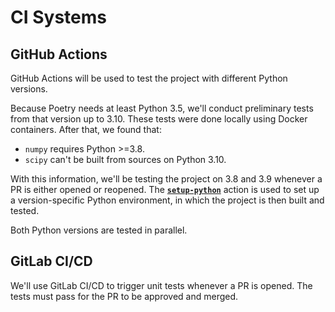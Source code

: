 # CI Systems

## GitHub Actions

GitHub Actions will be used to test the project with
different Python versions.

Because Poetry needs at least Python 3.5, we'll conduct
preliminary tests from that version up to 3.10. These
tests were done locally using Docker containers. After
that, we found that:

- `numpy` requires Python >=3.8.
- `scipy` can't be built from sources on Python 3.10.

With this information, we'll be testing the project
on 3.8 and 3.9 whenever a PR is either opened or 
reopened. The [**`setup-python`**](https://github.com/actions/setup-python)
action is used to set up a version-specific Python 
environment, in which the project is then built and 
tested.

Both Python versions are tested in parallel.


## GitLab CI/CD

We'll use GitLab CI/CD to trigger unit tests whenever
a PR is opened. The tests must pass for the PR to be
approved and merged.
